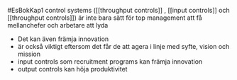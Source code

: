 #EsBokKap1
control systems ([[throughput controls]] , [[input controls]] och [[throughput controls]]) är inte bara sätt för top management att få mellanchefer och arbetare att lyda
- Det kan även främja innovation
- är också viktigt eftersom det får de att agera i linje med syfte, vision och mission
- input controls som recruitment programs kan främja innovation
- output controls kan höja produktivitet
